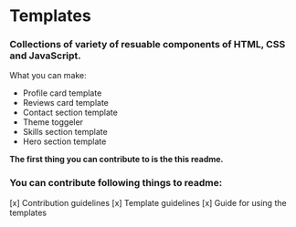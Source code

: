 # Templates
### Collections of variety of resuable components of HTML, CSS and JavaScript.

What you can make:
- Profile card template
- Reviews card template
- Contact section template
- Theme toggeler
- Skills section template
- Hero section template

**The first thing you can contribute to is the this readme.**

### You can contribute following things to readme:
[x] Contribution guidelines
[x] Template guidelines
[x] Guide for using the templates 